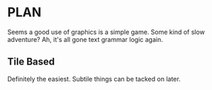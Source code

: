 # PLAN

Seems a good use of graphics is a simple game. Some kind of slow adventure? Ah, it's all gone text grammar logic again.

## Tile Based

Definitely the easiest. Subtile things can be tacked on later.